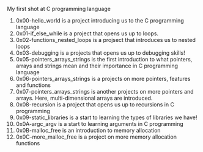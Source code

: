 My first shot at C programming language

1. 0x00-hello_world is a project introducing us to the C programming language
2. 0x01-if_else_while is a project that opens us up to loops.
3. 0x02-functions_nested_loops is a projsect that introduces us to nested loops
4. 0x03-debugging is a projects that opens us up to debugging skills!
5. 0x05-pointers_arrays_strings is the first introduction to what pointers, arrays and strings mean and their importance in C programming language
6. 0x06-pointers_arrays_strings is a projects on more pointers, features and functions
7. 0x07-pointers_arrays_strings is another projects on more pointers and arrays. Here, multi-dimensional arrays are introduced.
8. 0x08-recursion is a project that opens us up to recursions in C programming
9. 0x09-static_libraries is a start to learning the types of libraries we have!
10. 0x0A-argc_argv is a start to learning arguments in C programming
11. 0x0B-malloc_free is an introduction to memory allocation
12. 0x0C-more_malloc_free is a project on more memory allocation functions
